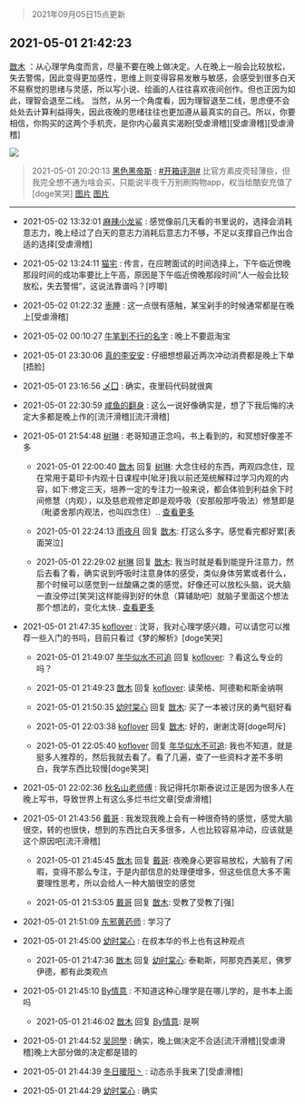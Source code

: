 > 2021年09月05日15点更新
<link rel="stylesheet" href="https://cdn.jsdelivr.net/gh/taotie6/sampleJSON@main/css/photo_show.css">


 ## 2021-05-01 21:42:23 

 [㪚木](https://www.coolapk.com/feed/26695715?shareKey=YmE0YmVhYTA3NDI0NjEzMTc3ZWM~) ：从心理学角度而言，尽量不要在晚上做决定。人在晚上一般会比较放松，失去警惕，因此变得更加感性，思维上则变得容易发散与敏感，会感受到很多白天不易察觉的思绪与灵感，所以写小说、绘画的人往往喜欢夜间创作。但也正因为如此，理智会退至二线。
当然，从另一个角度看，因为理智退至二线<!--break-->，思虑便不会处处去计算利益得失，因此夜晚的思绪往往也更加遵从最真实的自己。所以，你要相信，你购买的这两个手机壳，是你内心最真实渴盼[受虐滑稽][受虐滑稽][受虐滑稽] 

<div class="album">
<img class="img-item" src="http://image.coolapk.com/feed/2020/0606/14/1081091_39c516f3_5623_1393@320x180.gif" />
</div>

> 2021-05-01 20:20:13 
> [黑色黑帝斯](https://www.coolapk.com/feed/26694015?shareKey=ZjczM2Q5YzgwNzc0NjEzMTc3ZWM~) : <a class="feed-link-tag" href="/t/开箱评测?type=0">#开箱评测#</a> 比官方素皮壳轻薄些，但我完全想不通为啥会买，只能说半夜千万别刷购物app，权当给酷安充值了[doge笑哭] 
[图片](http://image.coolapk.com/feed/2021/0501/20/3150569_87b90901_1610_4115@4080x3060.jpeg)
[图片](http://image.coolapk.com/feed/2021/0501/20/3150569_12c40a0a_1610_4117@4080x3060.jpeg)

 ------- 

- 2021-05-02 13:32:01 [麻辣小龙鲨](uid=2393682) : 感觉像前几天看的书里说的，选择会消耗意志力，晚上经过了白天的意志力消耗后意志力不够，不足以支撑自己作出合适的选择[受虐滑稽] 

- 2021-05-02 13:24:11 [猫宅](uid=1626064) : 传言，在应聘面试的时间选择上，下午临近傍晚那段时间的成功率要比上午高，原因是下午临近傍晚那段时间“人一般会比较放松，失去警惕”，这说法靠谱吗？[哼唧] 

- 2021-05-02 01:22:32 [栆睡](uid=2246713) : 这一点很有感触，某宝剁手的时候通常都是在晚上[受虐滑稽] 

- 2021-05-02 00:10:27 [牛笔到不行的名字](uid=2374460) : 晚上不要逛淘宝 

- 2021-05-01 23:30:06 [真的李安安](uid=3366869) : 仔细想想最近两次冲动消费都是晚上下单[捂脸] 

- 2021-05-01 23:16:56 [乄囗](uid=759206) : 确实，夜里码代码就很爽 

- 2021-05-01 22:30:59 [咸鱼的翻身](uid=3945270) : 这么一说好像确实是，想了下我后悔的决定大多都是晚上作的[流汗滑稽][流汗滑稽] 

- 2021-05-01 21:54:48 [树琳](uid=1807052) : 老哥知道正念吗，书上看到的，和冥想好像差不多 

    - 2021-05-01 22:00:40 [㪚木](uid=1081091) 回复 [树琳](uid=1807052): 大念住经的东西，两观四念住，现在常用于葛印卡内观十日课程中[呲牙]我以前还笼统解释过学习内观的内容，如下:修定三天，培养一定的专注力一般来说，都会体验到利益余下时间修慧（内观），以及慈悲观修定即是观呼吸（安那般那呼吸法）修慧即是（毗婆舍那内观法，也叫四念住）.. <a href="/feed/replyList?id=202164132">查看更多</a> 

    - 2021-05-01 22:24:13 [雨夜月](uid=2036968) 回复 [㪚木](uid=1081091): 打这么多字。感觉看完都好累[表面哭泣] 

    - 2021-05-01 22:29:02 [树琳](uid=1807052) 回复 [㪚木](uid=1081091): 我当时就是看到能提升注意力，然后去看了看，确实说到呼吸时注意身体的感受，类似身体劳累或者什么，那个时候可以感觉到一丝酸痛之类的感觉。好像还可以放松头脑，说大脑一直没停过[笑哭]这样能得到好的休息（算辅助吧）就脑子里面这个想法那个想法的，变化太快.. <a href="/feed/replyList?id=202164132">查看更多</a> 

- 2021-05-01 21:47:35 [koflover](uid=849010) : 沈哥，我对心理学感兴趣，可以请您可以推荐一些入门的书吗，目前只看过《梦的解析》[doge笑哭] 

    - 2021-05-01 21:49:07 [年华似水不可追](uid=625421) 回复 [koflover](uid=849010): ？看这么专业的吗？ 

    - 2021-05-01 21:49:23 [㪚木](uid=1081091) 回复 [koflover](uid=849010): 读荣格、阿德勒和斯金纳啊 

    - 2021-05-01 21:50:35 [幼时棠心](uid=1017379) 回复 [㪚木](uid=1081091): 买了一本被讨厌的勇气挺好看 

    - 2021-05-01 22:03:38 [koflover](uid=849010) 回复 [㪚木](uid=1081091): 好的，谢谢沈哥[doge呵斥] 

    - 2021-05-01 22:05:40 [koflover](uid=849010) 回复 [年华似水不可追](uid=625421): 我也不知道，就是挺多人推荐的，然后我就去看了。看了几遍，查了一些资料才差不多明白，我学东西比较慢[doge笑哭] 

- 2021-05-01 22:02:36 [秋名山老师傅](uid=2775928) : 我记得托尔斯泰说过正是因为很多人在晚上写书，导致世界上有这么多烂书烂文章[受虐滑稽] 

- 2021-05-01 21:43:56 [戴哥](uid=2483039) : 我发现我晚上会有一种很奇特的感觉，感觉大脑很空，转的也很快，想到的东西比白天多很多，人也比较容易冲动，应该就是这个原因吧[流汗滑稽] 

    - 2021-05-01 21:45:45 [㪚木](uid=1081091) 回复 [戴哥](uid=2483039): 夜晚身心更容易放松，大脑有了闲暇，变得不那么专注，于是内部信息的处理便增多，但这些信息大多不需要理性思考，所以会给人一种大脑很空的感觉 

    - 2021-05-01 21:53:05 [戴哥](uid=2483039) 回复 [㪚木](uid=1081091): 受教了受教了[强] 

- 2021-05-01 21:51:09 [东邪黄药师](uid=983068) : 学习了 

- 2021-05-01 21:45:00 [幼时棠心](uid=1017379) : 在叔本华的书上也有这种观点 

    - 2021-05-01 21:47:36 [㪚木](uid=1081091) 回复 [幼时棠心](uid=1017379): 泰勒斯，阿那克西美尼，佛罗伊德，都有此类观点 

- 2021-05-01 21:45:10 [By情意](uid=2227064) : 不知道这种心理学是在哪儿学的，是书本上面吗 

    - 2021-05-01 21:46:02 [㪚木](uid=1081091) 回复 [By情意](uid=2227064): 是啊 

- 2021-05-01 21:44:52 [吴同學](uid=1320218) : 确实，晚上做决定不合适[流汗滑稽][受虐滑稽]晚上大部分做的决定都是错的 

- 2021-05-01 21:44:39 [冬日暖阳丶](uid=3291610) : 动态杀手我来了[受虐滑稽] 

- 2021-05-01 21:44:29 [幼时棠心](uid=1017379) : 确实 

